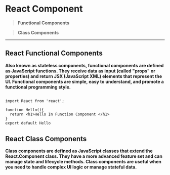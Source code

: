 # React Component

> **Functional Components**

> **Class Components**

<hr>


## React Functional Components 

**Also known as stateless components, functional components are defined as JavaScript functions. They receive data as input (called "props" or properties) and return JSX (JavaScript XML) elements that represent the UI. Functional components are simple, easy to understand, and promote a functional programming style.**

## 
```
import React from 'react';

function Hello(){
  return <h1>Hello In Function Component </h1>
}
export default Hello
```

## React Class Components 

**Class components are defined as JavaScript classes that extend the React.Component class. They have a more advanced feature set and can manage state and lifecycle methods. Class components are useful when you need to handle complex UI logic or manage stateful data.**

